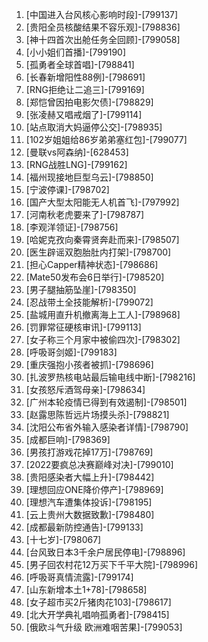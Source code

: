 
1. [中国进入台风核心影响时段]-[799137]
1. [贵阳全员核酸结果不容乐观]-[798836]
1. [神十四首次出舱任务全回顾]-[799058]
1. [小小姐们首播]-[799190]
1. [孤勇者全球首唱]-[798841]
1. [长春新增阳性88例]-[798691]
1. [RNG拒绝让二追三]-[799169]
1. [郑恺曾因拍电影欠债]-[798829]
1. [张凌赫又唱戒烟了]-[799114]
1. [站点取消大妈逼停公交]-[798935]
1. [102岁姐姐给86岁弟弟塞红包]-[799077]
1. [曼联vs阿森纳]-[628453]
1. [RNG战胜LNG]-[799162]
1. [福州现接地巨型乌云]-[798850]
1. [宁波停课]-[798702]
1. [国产大型太阳能无人机首飞]-[797992]
1. [河南秋老虎要来了]-[798787]
1. [李观洋领证]-[798756]
1. [哈妮克孜向秦霄贤奔赴而来]-[798507]
1. [医生辟谣双胞胎肚内打架]-[798700]
1. [担心Capper精神状态]-[798686]
1. [Mate50发布会6日举行]-[798520]
1. [男子腿抽筋坠崖]-[798350]
1. [忍战带土全技能解析]-[799072]
1. [盐城用直升机撤离海上工人]-[798968]
1. [罚罪常征硬核审讯]-[799113]
1. [女子称三个月家中被偷四次]-[798302]
1. [呼吸哥剑姬]-[799183]
1. [重庆强抱小孩者被抓]-[798696]
1. [扎波罗热核电站最后输电线中断]-[798216]
1. [女孩怒斥酒驾母亲]-[798634]
1. [广州本轮疫情已得到有效遏制]-[798501]
1. [赵露思陈哲远片场摸头杀]-[798821]
1. [沈阳公布省外输入感染者详情]-[798790]
1. [成都巨响]-[798369]
1. [男孩打游戏花掉17万]-[798769]
1. [2022要疯总决赛巅峰对决]-[799010]
1. [贵阳感染者大幅上升]-[798442]
1. [理想回应ONE降价停产]-[798969]
1. [理想汽车遭集体投诉]-[798195]
1. [云上贵州大数据致歉]-[798480]
1. [成都最新防控通告]-[799133]
1. [十七岁]-[798067]
1. [台风致日本3千余户居民停电]-[798896]
1. [男子回农村花12万买下千平大院]-[798996]
1. [呼吸哥真情流露]-[799174]
1. [山东新增本土1+78]-[798658]
1. [女子超市买2斤猪肉花103]-[798617]
1. [北大开学典礼唱响孤勇者]-[798415]
1. [俄欧斗气升级 欧洲难咽苦果]-[799053]